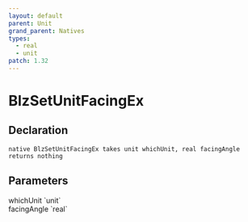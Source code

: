 ```yaml
---
layout: default
parent: Unit
grand_parent: Natives
types:
  - real
  - unit
patch: 1.32
---
```


# BlzSetUnitFacingEx

## Declaration

```
native BlzSetUnitFacingEx takes unit whichUnit, real facingAngle returns nothing
```

## Parameters
<dl>
  <dt>whichUnit `unit`</dt>
  <dd></dd>

  <dt>facingAngle `real`</dt>
  <dd></dd>
</dl>